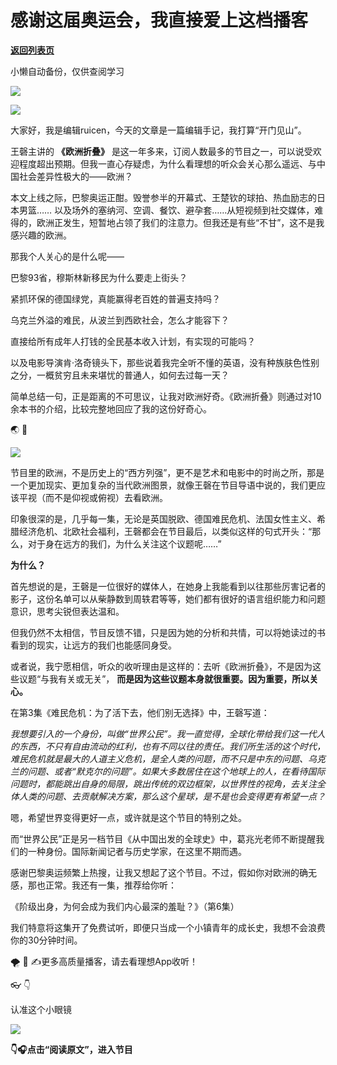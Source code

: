 # 感谢这届奥运会，我直接爱上这档播客

[**返回列表页**](/gzh/看理想)

小懒自动备份，仅供查阅学习

![](https://mmbiz.qpic.cn/mmbiz_png/aP7vrTpXJxRA0ViaNRqia18YGj5LgX4VSibTFXfBlkXZakYUA8yBkEQYYmpmDmxH0IZyeY4oUcOiabiaj1PywxF6StQ/640?wx_fmt=png)

![](https://mmbiz.qpic.cn/mmbiz_gif/aP7vrTpXJxQ3Jb0tMEGQibA1QPsjicuVJ8LhflfQ47XN8NkmL2znrzfDWVtOK6ic8Tn7Mz9dtjurB9GfaEZkNcwgg/640?wx_fmt=gif&from;=appmsg&tp;=webp&wxfrom;=5&wx;_lazy=1)

  

大家好，我是编辑ruicen，今天的文章是一篇编辑手记，我打算“开门见山”。

  

王磬主讲的 **《欧洲折叠》**
是这一年多来，订阅人数最多的节目之一，可以说受欢迎程度超出预期。但我一直心存疑虑，为什么看理想的听众会关心那么遥远、与中国社会差异性极大的——欧洲？

  

本文上线之际，巴黎奥运正酣。毁誉参半的开幕式、王楚钦的球拍、热血励志的日本男篮……
以及场外的塞纳河、空调、餐饮、避孕套……从短视频到社交媒体，难得的，欧洲正发生，短暂地占领了我们的注意力。但我还是有些“不甘”，这不是我感兴趣的欧洲。

  

那我个人关心的是什么呢——

  

巴黎93省，穆斯林新移民为什么要走上街头？

紧抓环保的德国绿党，真能赢得老百姓的普遍支持吗？

乌克兰外溢的难民，从波兰到西欧社会，怎么才能容下？

直接给所有成年人打钱的全民基本收入计划，有实现的可能吗？

以及电影导演肯·洛奇镜头下，那些说着我完全听不懂的英语，没有种族肤色性别之分，一概贫穷且未来堪忧的普通人，如何去过每一天？

  

简单总结一句，正是距离的不可思议，让我对欧洲好奇。《欧洲折叠》则通过对10余本书的介绍，比较完整地回应了我的这份好奇心。

  

🌏 📖

![](https://mmbiz.qpic.cn/mmbiz_jpg/aP7vrTpXJxTHFbFsdErtdIZIVicu9icBVia5DbdhQ5jG74iayMC28oFnEtZic1vPk8Nzh3vUQ56NDlDwIaBtfRuNTyQ/640?wx_fmt=jpeg)

  

节目里的欧洲，不是历史上的“西方列强”，更不是艺术和电影中的时尚之所，那是一个更加现实、更加复杂的当代欧洲图景，就像王磬在节目导语中说的，我们更应该平视（而不是仰视或俯视）去看欧洲。

  

印象很深的是，几乎每一集，无论是英国脱欧、德国难民危机、法国女性主义、希腊经济危机、北欧社会福利，王磬都会在节目最后，以类似这样的句式开头：“那么，对于身在远方的我们，为什么关注这个议题呢……”

  

 **为什么？**

  

首先想说的是，王磬是一位很好的媒体人，在她身上我能看到以往那些厉害记者的影子，这份名单可以从柴静数到周轶君等等，她们都有很好的语言组织能力和问题意识，思考尖锐但表达温和。

  

但我仍然不太相信，节目反馈不错，只是因为她的分析和共情，可以将她读过的书看到的现实，让远方的我们也能感同身受。

  

或者说，我宁愿相信，听众的收听理由是这样的：去听《欧洲折叠》，不是因为这些议题“与我有关或无关”，
**而是因为这些议题本身就很重要。因为重要，所以关心。**

  

在第3集《难民危机：为了活下去，他们别无选择》中，王磬写道：

  

_我想要引入的一个身份，叫做“世界公民”。我一直觉得，全球化带给我们这一代人的东西，不只有自由流动的红利，也有不同以往的责任。我们所生活的这个时代，难民危机就是最大的人道主义危机，是全人类的问题，而不只是中东的问题、乌克兰的问题、或者“默克尔的问题”。如果大多数居住在这个地球上的人，在看待国际问题时，都能跳出自身的局限，跳出传统的双边框架，以世界性的视角，去关注全体人类的问题、去贡献解决方案，那么这个星球，是不是也会变得更有希望一点？_

  

嗯，希望世界变得更好一点，或许就是这个节目的特别之处。

  

而“世界公民”正是另一档节目《从中国出发的全球史》中，葛兆光老师不断提醒我们的一种身份。国际新闻记者与历史学家，在这里不期而遇。

  

感谢巴黎奥运频繁上热搜，让我又想起了这个节目。不过，假如你对欧洲的确无感，那也正常。我还有一集，推荐给你听：

  

《阶级出身，为何会成为我们内心最深的羞耻？》（第6集）

  

  

我们特意将这集开了免费试听，即便只当成一个小镇青年的成长史，我想不会浪费你的30分钟时间。

  

🌪 💨 ✍️更多高质量播客，请去看理想App收听！

  

  

👓 👇

认准这个小眼镜

![](https://mmbiz.qpic.cn/mmbiz_jpg/aP7vrTpXJxQ3Jb0tMEGQibA1QPsjicuVJ84yt0hMvUbTZobZ4GOHD6wiclnDic2cJtxPfvBs7wwVvDpRl6ExIPgicJQ/640?wx_fmt=other&wxfrom;=5&wx;_lazy=1&wx;_co=1&tp;=webp)

  
 **👇🎧点击“阅读原文”，进入节目**

